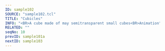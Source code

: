```yaml
---
ID: sample102
SOURCE: "sample102.tcl"
TITLE: "Cubicles"
INFO: "<BR>A cube made of may semitransparent small cubes<BR>Animation"
RELATED: ""
seqNo: 10
prevID: sample101a
nextID: sample103
---
```


